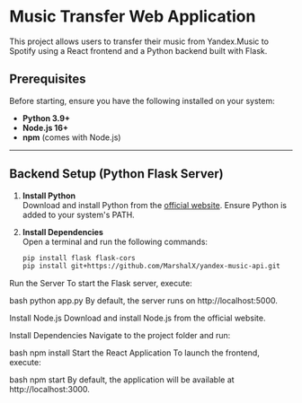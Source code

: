 # Music Transfer Web Application

This project allows users to transfer their music from Yandex.Music to Spotify using a React frontend and a Python backend built with Flask.

## Prerequisites

Before starting, ensure you have the following installed on your system:

- **Python 3.9+**
- **Node.js 16+**
- **npm** (comes with Node.js)

---

## Backend Setup (Python Flask Server)

1. **Install Python**  
   Download and install Python from the [official website](https://www.python.org/). Ensure Python is added to your system's PATH.

2. **Install Dependencies**  
   Open a terminal and run the following commands:

   ```bash
   pip install flask flask-cors
   pip install git+https://github.com/MarshalX/yandex-music-api.git
   ```

Run the Server
To start the Flask server, execute:

bash
python app.py
By default, the server runs on http://localhost:5000.

Install Node.js
Download and install Node.js from the official website.

Install Dependencies
Navigate to the project folder and run:

bash
npm install
Start the React Application
To launch the frontend, execute:

bash
npm start
By default, the application will be available at http://localhost:3000.

